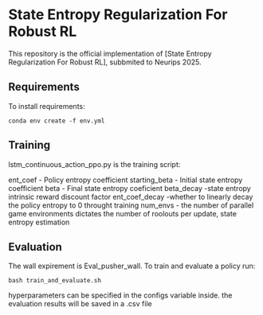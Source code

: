 

# State Entropy Regularization For Robust RL

This repository is the official implementation of [State Entropy Regularization For Robust RL], subbmited to Neurips 2025.

## Requirements

To install requirements:

```setup
conda env create -f env.yml
```

## Training

lstm_continuous_action_ppo.py is the training script:

ent_coef - Policy entropy coefficient
starting_beta - Initial state entropy coefficient
beta - Final state entropy coeficient
beta_decay -state entropy intrinsic reward discount factor
ent_coef_decay -whether to linearly decay the policy entropy to 0 throught training
num_envs - the number of parallel game environments dictates the number of roolouts per update, state entropy estimation


## Evaluation

The wall expirement is Eval_pusher_wall. To train and evaluate a policy run:

```eval
bash train_and_evaluate.sh
```
hyperparameters can be specified in the configs variable inside.
the evaluation results will be saved in a .csv file

 
